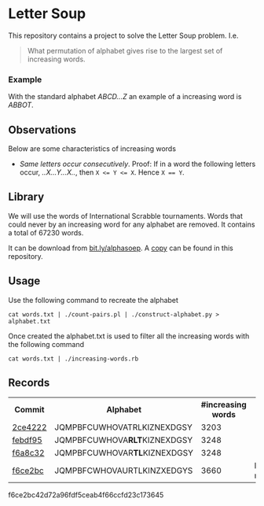 Letter Soup
===========

This repository contains a project to solve the Letter Soup
problem. I.e.

> What permutation of alphabet gives rise to the largest set of
> increasing words.

### Example

With the standard alphabet *ABCD...Z* an example of a increasing word
is _ABBOT_.

Observations
------------

Below are some characteristics of increasing words

* *Same letters occur consecutively*. Proof: If in a word the
   following letters occur, _..X...Y...X.._, then `X <= Y <= X`. Hence
   `X == Y`.

Library
-------

We will use the words of International Scrabble tournaments. Words
that could never by an increasing word for any alphabet are
removed. It contains a total of 67230 words.

It can be download from
[bit.ly/alphasoep](bit.ly/alphasoep "Link to the words"). A [copy][words] can
be found in this repository.

Usage
-----

Use the following command to recreate the alphabet

```shell
cat words.txt | ./count-pairs.pl | ./construct-alphabet.py > alphabet.txt
```

Once created the alphabet.txt is used to filter all the increasing
words with the following command

```shell
cat words.txt | ./increasing-words.rb
```

Records
-------

<table>
  <tr><th>Commit</th><th>Alphabet</th><th>#increasing words</th><th>Notes</th></tr>
  <tr><td><a href="https://github.com/dvberkel/letter-soup/blob/2ce42220ec8ef0001e89db2461ef0754069d11ad/increasing.txt">2ce4222</a></td><td>JQMPBFCUWHOVATRLKIZNEXDGSY</td><td>3203</td><td></td></tr>
  <tr><td><a href="https://github.com/dvberkel/letter-soup/blob/febdf9500d333c70a2a2b0e28c03c6e9872e0eba/increasing.txt">febdf95</a></td><td>JQMPBFCUWHOVA<strong>RLT</strong>KIZNEXDGSY</td><td>3248</td><td></td></tr>
  <tr><td><a href="https://github.com/dvberkel/letter-soup/blob/f6a8c3276dcaad87b5bf63a92c013d48769544e6/increasing.txt">f6a8c32</a></td><td>JQMPBFCUWHOVAR<strong>TL</strong>KIZNEXDGSY</td><td>3248</td><td></td></tr>
  <tr><td><a href="https://github.com/dvberkel/letter-soup/blob/f6ce2bc42d72a96fdf5ceab4f66ccfd23c173645/increasing.txt">f6ce2bc</a></td><td>JQMPBFCWHOVAURTLKINZXEDGYS</td><td>3660</td><td>local maximum</td></tr>
</table>

f6ce2bc42d72a96fdf5ceab4f66ccfd23c173645

[words]: https://raw.github.com/dvberkel/letter-soup/master/words.txt
[febdf95]: https://github.com/dvberkel/letter-soup/blob/febdf9500d333c70a2a2b0e28c03c6e9872e0eba/increasing.txt
[2ce4222]: https://github.com/dvberkel/letter-soup/blob/2ce42220ec8ef0001e89db2461ef0754069d11ad/increasing.txt
